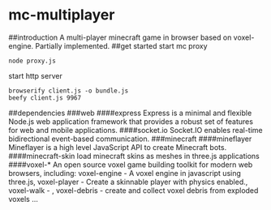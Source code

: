 # mc-multiplayer
##introduction
A multi-player minecraft game in browser based on voxel-engine. Partially implemented.
##get started
start mc proxy
```
node proxy.js
```
start http server
```
browserify client.js -o bundle.js
beefy client.js 9967
```
##dependencies
###web
####express
Express is a minimal and flexible Node.js web application framework that provides a robust set of features for web and mobile applications.
####socket.io
Socket.IO enables real-time bidirectional event-based communication.
###minecraft
####mineflayer
Mineflayer is a high level JavaScript API to create Minecraft bots.
####minecraft-skin
load minecraft skins as meshes in three.js applications
####voxel-*
An open source voxel game building toolkit for modern web browsers, including:
voxel-engine - A voxel engine in javascript using three.js,
voxel-player - Create a skinnable player with physics enabled.,
voxel-walk - ,
voxel-debris - create and collect voxel debris from exploded voxels
...
